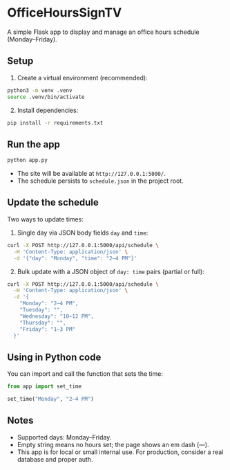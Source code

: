 # OfficeHoursSignTV

A simple Flask app to display and manage an office hours schedule (Monday–Friday).

## Setup

1. Create a virtual environment (recommended):

```bash
python3 -m venv .venv
source .venv/bin/activate
```

2. Install dependencies:

```bash
pip install -r requirements.txt
```

## Run the app

```bash
python app.py
```

- The site will be available at `http://127.0.0.1:5000/`.
- The schedule persists to `schedule.json` in the project root.

## Update the schedule

Two ways to update times:

1) Single day via JSON body fields `day` and `time`:

```bash
curl -X POST http://127.0.0.1:5000/api/schedule \
  -H 'Content-Type: application/json' \
  -d '{"day": "Monday", "time": "2–4 PM"}'
```

2) Bulk update with a JSON object of `day: time` pairs (partial or full):

```bash
curl -X POST http://127.0.0.1:5000/api/schedule \
  -H 'Content-Type: application/json' \
  -d '{
    "Monday": "2–4 PM",
    "Tuesday": "",
    "Wednesday": "10–12 PM",
    "Thursday": "",
    "Friday": "1–3 PM"
  }'
```

## Using in Python code

You can import and call the function that sets the time:

```python
from app import set_time

set_time("Monday", "2–4 PM")
```

## Notes

- Supported days: Monday–Friday.
- Empty string means no hours set; the page shows an em dash (—).
- This app is for local or small internal use. For production, consider a real database and proper auth.